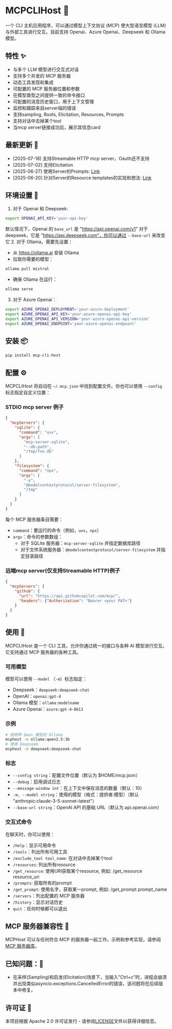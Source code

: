 # MCPCLIHost 🤖
一个 CLI 主机应用程序，可以通过模型上下文协议 (MCP) 使大型语言模型 (LLM) 与外部工具进行交互。目前支持 Openai、Azure Openai、Deepseek 和 Ollama 模型。

## 特性 ✨
- 与多个 LLM 模型进行交互式对话
- 支持多个并发的 MCP 服务器
- 动态工具发现和集成
- 可配置的 MCP 服务器位置和参数
- 在模型类型之间提供一致的命令接口
- 可配置的消息历史窗口，用于上下文管理
- 监控和跟踪来自server端的错误
- 支持sampling, Roots, Elicitation, Resources, Prompts
- 支持对话中去掉某个tool
- 当mcp server链接成功后，展示其信息card

## 最新更新 💌
- [2025-07-18] 支持Streamable HTTP mcp server，Oauth还不支持
- [2025-07-02] 支持Elicitation
- [2025-06-27] 使用Server的Prompts: [Link](./docs/zh/prompts_usage.md)
- [2025-06-20] 针对Server的Resource templates的实现和想法: [Link](./docs/zh/resource_templates_implements.md)

## 环境设置 🔧
1. 对于 Openai 和 Deepseek:
```bash
export OPENAI_API_KEY='your-api-key'
```
默认情况下，Openai 的 `base_url` 是 "https://api.openai.com/v1"
对于 deepseek，它是 "https://api.deepseek.com"，你可以通过 `--base-url` 来改变它
2. 对于 Ollama，需要先设置：
- 从 https://ollama.ai 安装 Ollama
- 拉取你需要的模型：
```bash
ollama pull mistral
```
- 确保 Ollama 在运行：
```bash
ollama serve
```
3. 对于 Azure Openai：
```bash
export AZURE_OPENAI_DEPLOYMENT='your-azure-deployment'
export AZURE_OPENAI_API_KEY='your-azure-openai-api-key'
export AZURE_OPENAI_API_VERSION='your-azure-openai-api-version'
export AZURE_OPENAI_ENDPOINT='your-azure-openai-endpoint'
```
## 安装 📦
```bash
pip install mcp-cli-host
```
## 配置 ⚙️
MCPCLIHost 将自动在 `~/.mcp.json` 中找到配置文件。你也可以使用 `--config` 标志指定自定义位置：

### STDIO mcp server 例子
```json
{
  "mcpServers": {
    "sqlite": {
      "command": "uvx",
      "args": [
        "mcp-server-sqlite",
        "--db-path",
        "/tmp/foo.db"
      ]
    },
    "filesystem": {
      "command": "npx",
      "args": [
        "-y",
        "@modelcontextprotocol/server-filesystem",
        "/tmp"
      ]
    }
  }
}
```
每个 MCP 服务器条目需要：
- `command`：要运行的命令（例如，`uvx`，`npx`） 
- `args`：命令的参数数组：
  - 对于 SQLite 服务器：`mcp-server-sqlite` 并指定数据库路径
  - 对于文件系统服务器：`@modelcontextprotocol/server-filesystem` 并指定目录路径

### 远端mcp server(仅支持Streamable HTTP)例子
```json
{
  "mcpServers": {
    "github": {
      "url": "https://api.githubcopilot.com/mcp/",
      "headers": {"Authorization": "Bearer <your PAT>"}
    }
  }
}
```

## 使用 🚀
MCPCLIHost 是一个 CLI 工具，允许你通过统一的接口与各种 AI 模型进行交互。它支持通过 MCP 服务器的各种工具。
### 可用模型
模型可以使用 `--model` （`-m`）标志指定：
- Deepseek：`deepseek:deepseek-chat`
- OpenAI：`openai:gpt-4`
- Ollama 模型：`ollama:modelname`
- Azure Openai：`azure:gpt-4-0613`
### 示例
```bash
# 使用带 Qwen 模型的 Ollama
mcphost -m ollama:qwen2.5:3b
# 使用 Deepseek
mcphost -m deepseek:deepseek-chat
```
### 标志
- `--config string`：配置文件位置（默认为 $HOME/mcp.json）
- `--debug`：启用调试日志
- `--message-window int`：在上下文中保存消息的数量（默认：10）
- `-m, --model string`：使用的模型（格式：提供者:模型）（默认 "anthropic:claude-3-5-sonnet-latest"）
- `--base-url string`：OpenAI API 的基础 URL（默认为 api.openai.com）
### 交互式命令
在聊天时，你可以使用：
- `/help`：显示可用命令
- `/tools`：列出所有可用工具
- `/exclude_tool tool_name`: 在对话中去掉某个tool
- `/resources`: 列出所有resource
- `/get_resource`: 使用URI获取某个resource, 例如: /get_resource resource_uri
- `/prompts`: 获取所有的prompt
- `/get_prompt`: 使用名字，获取某一prompt, 例如: /get_prompt prompt_name
- `/servers`：列出配置的 MCP 服务器
- `/history`：显示对话历史
- `quit`：任何时候都可以退出

## MCP 服务器兼容性 🔌
MCPHost 可以与任何符合 MCP 的服务器一起工作。示例和参考实现，请参阅[MCP 服务器库](https://github.com/modelcontextprotocol/servers)。

## 已知问题：🐛
- 在采样(Sampling)和启发(Elicitation)场景下，当输入"Ctrl+c"时，进程会崩溃并出现类似asyncio.exceptions.CancelledError的错误，该问题将在后续版本中修复。

## 许可证 📄
本项目根据 Apache 2.0 许可证发行 - 请参阅[LICENSE](LICENSE)文件以获得详细信息。
